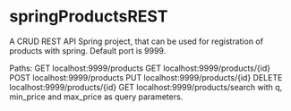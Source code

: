 # springProductsREST
A CRUD REST API Spring project, that can be used for registration of products with spring.
Default port is 9999.

Paths: 
GET localhost:9999/products
GET localhost:9999/products/{id}
POST localhost:9999/products
PUT localhost:9999/products/{id}
DELETE localhost:9999/products/{id}
GET localhost:9999/products/search with q, min_price and max_price as query parameters.
